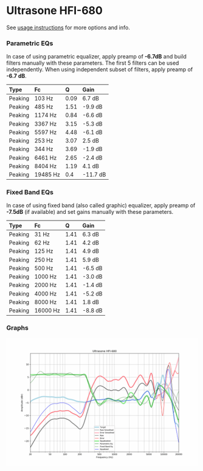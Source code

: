 # Ultrasone HFI-680
See [usage instructions](https://github.com/jaakkopasanen/AutoEq#usage) for more options and info.

### Parametric EQs
In case of using parametric equalizer, apply preamp of **-6.7dB** and build filters manually
with these parameters. The first 5 filters can be used independently.
When using independent subset of filters, apply preamp of **-6.7 dB**.

| Type    | Fc       |    Q | Gain     |
|:--------|:---------|:-----|:---------|
| Peaking | 103 Hz   | 0.09 | 6.7 dB   |
| Peaking | 485 Hz   | 1.51 | -9.9 dB  |
| Peaking | 1174 Hz  | 0.84 | -6.6 dB  |
| Peaking | 3367 Hz  | 3.15 | -5.3 dB  |
| Peaking | 5597 Hz  | 4.48 | -6.1 dB  |
| Peaking | 253 Hz   | 3.07 | 2.5 dB   |
| Peaking | 344 Hz   | 3.69 | -1.9 dB  |
| Peaking | 6461 Hz  | 2.65 | -2.4 dB  |
| Peaking | 8404 Hz  | 1.19 | 4.1 dB   |
| Peaking | 19485 Hz | 0.4  | -11.7 dB |

### Fixed Band EQs
In case of using fixed band (also called graphic) equalizer, apply preamp of **-7.5dB**
(if available) and set gains manually with these parameters.

| Type    | Fc       |    Q | Gain    |
|:--------|:---------|:-----|:--------|
| Peaking | 31 Hz    | 1.41 | 6.3 dB  |
| Peaking | 62 Hz    | 1.41 | 4.2 dB  |
| Peaking | 125 Hz   | 1.41 | 4.9 dB  |
| Peaking | 250 Hz   | 1.41 | 5.9 dB  |
| Peaking | 500 Hz   | 1.41 | -6.5 dB |
| Peaking | 1000 Hz  | 1.41 | -3.0 dB |
| Peaking | 2000 Hz  | 1.41 | -1.4 dB |
| Peaking | 4000 Hz  | 1.41 | -5.2 dB |
| Peaking | 8000 Hz  | 1.41 | 1.8 dB  |
| Peaking | 16000 Hz | 1.41 | -8.8 dB |

### Graphs
![](./Ultrasone%20HFI-680.png)